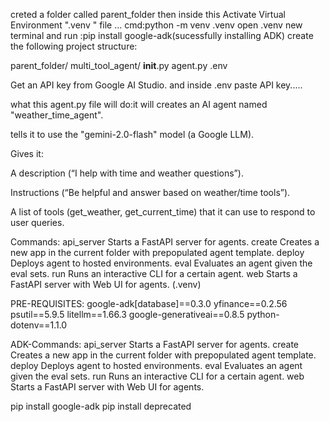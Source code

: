 creted a folder called parent_folder then inside this Activate Virtual Environment  ".venv " file ... cmd:python -m venv .venv
open .venv new terminal and run :pip install google-adk(sucessfully installing ADK)
create the following project structure:


parent_folder/
    multi_tool_agent/
        __init__.py
        agent.py
        .env

Get an API key from Google AI Studio. and inside .env paste API key.....

what this agent.py file will do:it will creates an AI agent named "weather_time_agent".

tells it to use the "gemini-2.0-flash" model (a Google LLM).

Gives it:

A description (“I help with time and weather questions”).

Instructions (“Be helpful and answer based on weather/time tools”).

A list of tools (get_weather, get_current_time) that it can use to respond to user queries.

Commands:
  api_server  Starts a FastAPI server for agents.
  create      Creates a new app in the current folder with prepopulated agent template.
  deploy      Deploys agent to hosted environments.
  eval        Evaluates an agent given the eval sets.
  run         Runs an interactive CLI for a certain agent.
  web         Starts a FastAPI server with Web UI for agents.
(.venv) 

PRE-REQUISITES:
google-adk[database]==0.3.0
yfinance==0.2.56
psutil==5.9.5
litellm==1.66.3
google-generativeai==0.8.5
python-dotenv==1.1.0

ADK-Commands:
  api_server  Starts a FastAPI server for agents.
  create      Creates a new app in the current folder with prepopulated agent template.
  deploy      Deploys agent to hosted environments.
  eval        Evaluates an agent given the eval sets.
  run         Runs an interactive CLI for a certain agent.
  web         Starts a FastAPI server with Web UI for agents.

pip install google-adk
  pip install deprecated
